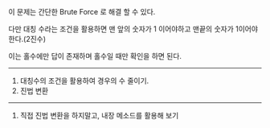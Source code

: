 이 문제는 간단한 Brute Force 로 해결 할 수 있다.

다만 대칭 수라는 조건을 활용하면 맨 앞의 숫자가 1 이어야하고 맨끝의 숫자가 1이어야 한다.(2진수)

이는 홀수에만 답이 존재하며 홀수일 때만 확인을 하면 된다.

---
1. 대칭수의 조건을 활용하여 경우의 수 줄이기.
2. 진법 변환
---
1. 직접 진법 변환을 하지말고, 내장 메소드를 활용해 보기

